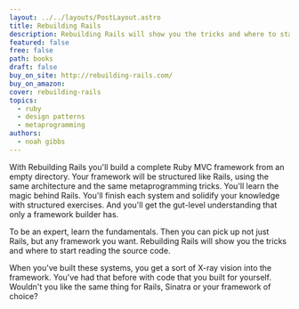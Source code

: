 ```yaml
---
layout: ../../layouts/PostLayout.astro
title: Rebuilding Rails
description: Rebuilding Rails will show you the tricks and where to start reading the source code.
featured: false
free: false
path: books
draft: false
buy_on_site: http://rebuilding-rails.com/
buy_on_amazon:
cover: rebuilding-rails
topics:
  - ruby
  - design patterns
  - metaprogramming
authors:
  - noah gibbs
---
```


With Rebuilding Rails you'll build a complete Ruby MVC framework from an empty directory. Your framework will be structured like Rails, using the same architecture and the same metaprogramming tricks. You'll learn the magic behind Rails. You'll finish each system and solidify your knowledge with structured exercises. And you'll get the gut-level understanding that only a framework builder has.

To be an expert, learn the fundamentals. Then you can pick up not just Rails, but any framework you want. Rebuilding Rails will show you the tricks and where to start reading the source code.

When you've built these systems, you get a sort of X-ray vision into the framework. You've had that before with code that you built for yourself. Wouldn't you like the same thing for Rails, Sinatra or your framework of choice?
